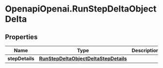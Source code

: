 # OpenapiOpenai.RunStepDeltaObjectDelta

## Properties

Name | Type | Description | Notes
------------ | ------------- | ------------- | -------------
**stepDetails** | [**RunStepDeltaObjectDeltaStepDetails**](RunStepDeltaObjectDeltaStepDetails.md) |  | [optional] 


